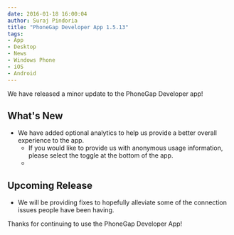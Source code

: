 ```yaml
---
date: 2016-01-18 16:00:04
author: Suraj Pindoria
title: "PhoneGap Developer App 1.5.13"
tags:
- App
- Desktop 
- News
- Windows Phone
- iOS
- Android
---
```


We have released a minor update to the PhoneGap Developer app!

## What's New

- We have added optional analytics to help us provide a better overall experience to the app.  
  - If you would like to provide us with anonymous usage information, please select the toggle at the bottom of the app.  
  -

## Upcoming Release
- We will be providing fixes to hopefully alleviate some of the connection issues people have been having.

Thanks for continuing to use the PhoneGap Developer App!
